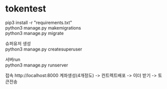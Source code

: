 # tokentest


pip3 install -r "requirements.txt" <br/>
python3 manage.py makemigrations </br>
python3 manage.py migrate </br>

슈퍼유저 생성</br>
python3 manage.py createsuperuser

서버run</br>
python3 manage.py runserver

접속
http://localhost:8000
계좌생성(4개정도) -> 컨트렉트배포 -> 이더 받기 -> 토큰전송

